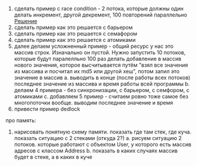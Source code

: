 1. сделать пример с race condition - 2 потока, которые должны один делать инкремент, другой декремент, 100 повторений параллельно
    [Решение](example1/race-condition-1.playground)
2. сделать пример как это решается с барьером
3. сделать пример как это решается с семафором
4. сделать пример как это решается с атомиками
5. далее делаем усложненный пример - общий ресурс у нас это массив строк. Изначально он пустой. Нужно запустить 10 потоков, которые будут паралелльно 100 раз делать добавление в массив нового значения, которое высчитывается путём "взял все значения из массива и посчитал их md5 или другой хеш", потом запил это значение в массив
    a. выводить в конце (после работы всех потоков) последнее значение из массива и время работы всей программы
    b. делаем 4 примера - без синхронизации, с барьером, с семфором, с атомиками
    c. добавляем 5 пример - считаем ровно тоже самое без многопоточки вообще. выводим последнее значение и время
6. привести пример dedlock

про память:
1. нарисовать понятную схему памяти. показать где там стек, где куча. показать ситуацию с 2 стеками (откуда 2?)
    a. рисуем ситуацию 2 потоков. которые работают с объектом User, у которого есть массив адресов с классом Address
    b. показать в каких случаях массив будет в стеке, а в каких в куче
